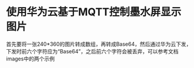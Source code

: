 # 使用华为云基于MQTT控制墨水屏显示图片
首先要将一张240*360的图片转成数组，再转成Base64，然后通过华为云下发，下发时前六个字符应为“Base64”，之后前六个字符会被丢弃，可以参考文档images中的两个示例

